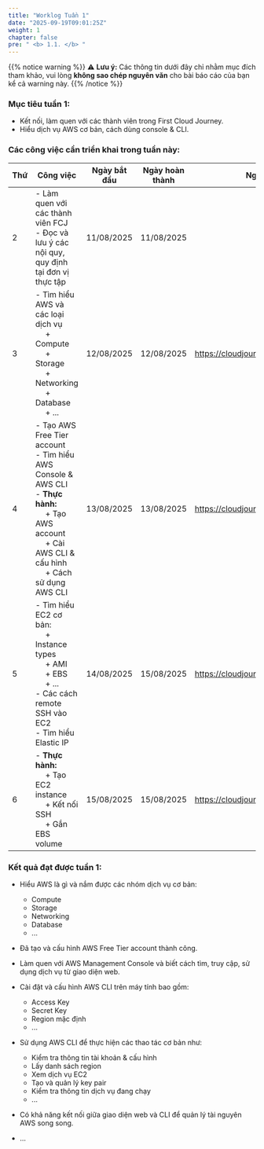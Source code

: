 ```yaml
---
title: "Worklog Tuần 1"
date: "2025-09-19T09:01:25Z"
weight: 1
chapter: false
pre: " <b> 1.1. </b> "
---
```

{{% notice warning %}}
⚠️ **Lưu ý:** Các thông tin dưới đây chỉ nhằm mục đích tham khảo, vui lòng **không sao chép nguyên văn** cho bài báo cáo của bạn kể cả warning này.
{{% /notice %}}


### Mục tiêu tuần 1:

* Kết nối, làm quen với các thành viên trong First Cloud Journey.
* Hiểu dịch vụ AWS cơ bản, cách dùng console & CLI.

### Các công việc cần triển khai trong tuần này:
| Thứ | Công việc                                                                                                                                                                                   | Ngày bắt đầu | Ngày hoàn thành | Nguồn tài liệu                            |
| --- | ------------------------------------------------------------------------------------------------------------------------------------------------------------------------------------------- | ------------ | --------------- | ----------------------------------------- |
| 2   | - Làm quen với các thành viên FCJ <br> - Đọc và lưu ý các nội quy, quy định tại đơn vị thực tập                                                                                             | 11/08/2025   | 11/08/2025      |
| 3   | - Tìm hiểu AWS và các loại dịch vụ <br>&emsp; + Compute <br>&emsp; + Storage <br>&emsp; + Networking <br>&emsp; + Database <br>&emsp; + ... <br>                                            | 12/08/2025   | 12/08/2025      | <https://cloudjourney.awsstudygroup.com/> |
| 4   | - Tạo AWS Free Tier account <br> - Tìm hiểu AWS Console & AWS CLI <br> - **Thực hành:** <br>&emsp; + Tạo AWS account <br>&emsp; + Cài AWS CLI & cấu hình <br> &emsp; + Cách sử dụng AWS CLI | 13/08/2025   | 13/08/2025      | <https://cloudjourney.awsstudygroup.com/> |
| 5   | - Tìm hiểu EC2 cơ bản: <br>&emsp; + Instance types <br>&emsp; + AMI <br>&emsp; + EBS <br>&emsp; + ... <br> - Các cách remote SSH vào EC2 <br> - Tìm hiểu Elastic IP   <br>                  | 14/08/2025   | 15/08/2025      | <https://cloudjourney.awsstudygroup.com/> |
| 6   | - **Thực hành:** <br>&emsp; + Tạo EC2 instance <br>&emsp; + Kết nối SSH <br>&emsp; + Gắn EBS volume                                                                                         | 15/08/2025   | 15/08/2025      | <https://cloudjourney.awsstudygroup.com/> |


### Kết quả đạt được tuần 1:

* Hiểu AWS là gì và nắm được các nhóm dịch vụ cơ bản: 
  * Compute
  * Storage
  * Networking 
  * Database
  * ...

* Đã tạo và cấu hình AWS Free Tier account thành công.

* Làm quen với AWS Management Console và biết cách tìm, truy cập, sử dụng dịch vụ từ giao diện web.

* Cài đặt và cấu hình AWS CLI trên máy tính bao gồm:
  * Access Key
  * Secret Key
  * Region mặc định
  * ...

* Sử dụng AWS CLI để thực hiện các thao tác cơ bản như:

  * Kiểm tra thông tin tài khoản & cấu hình
  * Lấy danh sách region
  * Xem dịch vụ EC2
  * Tạo và quản lý key pair
  * Kiểm tra thông tin dịch vụ đang chạy
  * ...

* Có khả năng kết nối giữa giao diện web và CLI để quản lý tài nguyên AWS song song.
* ...












